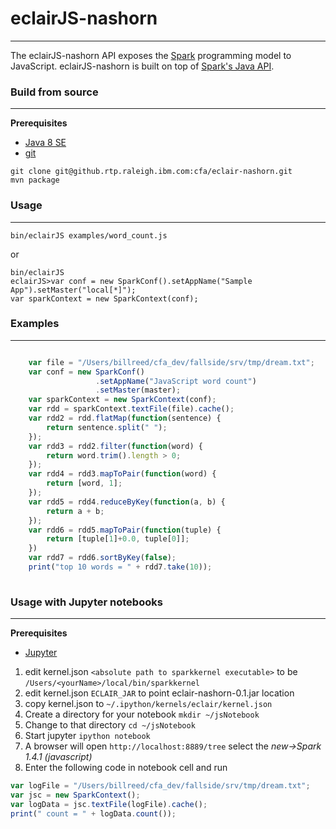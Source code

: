 # eclairJS-nashorn 


----------


The eclairJS-nashorn API exposes the [Spark](http://spark.apache.org/) programming model to JavaScript.  eclairJS-nashorn is built on top of [Spark's Java API](http://spark.apache.org/docs/latest/api/java/index.html).

### Build from source


----------
**Prerequisites**

 - [Java 8 SE](http://www.oracle.com/technetwork/java/javase/downloads/jdk8-downloads-2133151.html)
 - [git](http://git-scm.com/)
```
git clone git@github.rtp.raleigh.ibm.com:cfa/eclair-nashorn.git
mvn package
```

### Usage


----------
```
bin/eclairJS examples/word_count.js
```

or
```
bin/eclairJS
eclairJS>var conf = new SparkConf().setAppName("Sample App").setMaster("local[*]"); 
var sparkContext = new SparkContext(conf);
```

### Examples
----------

```javascript

    var file = "/Users/billreed/cfa_dev/fallside/srv/tmp/dream.txt"; 
    var conf = new SparkConf()
                   .setAppName("JavaScript word count")
                   .setMaster(master); 
    var sparkContext = new SparkContext(conf);
    var rdd = sparkContext.textFile(file).cache();
    var rdd2 = rdd.flatMap(function(sentence) {
        return sentence.split(" ");
    });
    var rdd3 = rdd2.filter(function(word) {
        return word.trim().length > 0;
    });
    var rdd4 = rdd3.mapToPair(function(word) {
        return [word, 1];
    });
    var rdd5 = rdd4.reduceByKey(function(a, b) {
        return a + b;
    });
    var rdd6 = rdd5.mapToPair(function(tuple) {
        return [tuple[1]+0.0, tuple[0]];
    })
    var rdd7 = rdd6.sortByKey(false);
    print("top 10 words = " + rdd7.take(10));
    
```

### Usage with Jupyter notebooks
----------
**Prerequisites**
- [Jupyter](http://jupyter.org/)
 
1) edit kernel.json ```<absolute path to sparkkernel executable>``` to be ```/Users/<yourName>/local/bin/sparkkernel```
2) edit kernel.json ```ECLAIR_JAR``` to point eclair-nashorn-0.1.jar location
3) copy kernel.json to ```~/.ipython/kernels/eclair/kernel.json```
4) Create a directory for your notebook ```mkdir ~/jsNotebook```
5) Change to that directory ```cd ~/jsNotebook```
6) Start jupyter ```ipython notebook```
7) A browser will open ```http://localhost:8889/tree``` select the *new->Spark 1.4.1 (javascript)*
8) Enter the following code in notebook cell and run
```javascript
var logFile = "/Users/billreed/cfa_dev/fallside/srv/tmp/dream.txt";
var jsc = new SparkContext();
var logData = jsc.textFile(logFile).cache();
print(" count = " + logData.count()); 
```